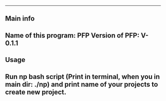-----------------------------------------------------------------------------------------------------------------------------
Main info
-----------------------------------------------------------------------------------------------------------------------------
Name of this program: PFP
Version of PFP: V-0.1.1
-----------------------------------------------------------------------------------------------------------------------------
Usage
-----------------------------------------------------------------------------------------------------------------------------
Run np bash script (Print in terminal, when you in main dir: ./np) and print name of your projects to create new project.
-----------------------------------------------------------------------------------------------------------------------------
